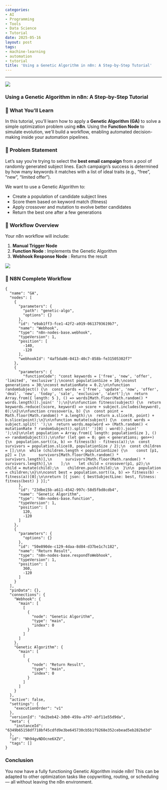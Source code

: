 ```yaml
---
categories:
- AI
- Programming
- Tools
- Data Science
- Tutorial
date: 2025-05-16
layout: post
tags:
- machine-learning
- automation
- tutorial
title: 'Using a Genetic Algorithm in n8n: A Step-by-Step Tutorial'
---
```



* * *

![](https://cdn-images-1.medium.com/max/800/1*H6Z1U5bF-PZ2RMfckkQ8Xg.png)

### Using a Genetic Algorithm in n8n: A Step-by-Step Tutorial

### 🧠 What You’ll Learn

In this tutorial, you’ll learn how to apply a **Genetic Algorithm (GA)** to solve a simple optimization problem using **n8n**. Using the **Function Node** to simulate evolution, we'll build a workflow, enabling automated decision-making inside your automation pipelines.

### 🧩 Problem Statement

Let’s say you’re trying to select the **best email campaign** from a pool of randomly generated subject lines. Each campaign’s success is determined by how many keywords it matches with a list of ideal traits (e.g., “free”, “new”, “limited offer”).

We want to use a Genetic Algorithm to:

  * Create a population of candidate subject lines
  * Score them based on keyword match (fitness)
  * Apply crossover and mutation to evolve better candidates
  * Return the best one after a few generations

### 🔧 Workflow Overview

Your n8n workflow will include:

  1.  **Manual Trigger Node**
  2.  **Function Node** : Implements the Genetic Algorithm
  3.  **Webhook Response Node** : Returns the result

![](https://cdn-images-1.medium.com/max/800/1*R60oOhYZJ-gq_VFSCBx6Xw.png)

### 🧬 N8N Complete Workflow

    {  
      "name": "GA",  
      "nodes": [  
        {  
          "parameters": {  
            "path": "genetic-algo",  
            "options": {}  
          },  
          "id": "e9ab1ff3-fce1-42f2-a919-0613793619b7",  
          "name": "Webhook",  
          "type": "n8n-nodes-base.webhook",  
          "typeVersion": 1,  
          "position": [  
            -140,  
            -120  
          ],  
          "webhookId": "4af5da86-0413-40c7-858b-fe31505302f7"  
        },  
        {  
          "parameters": {  
            "functionCode": "const keywords = ['free', 'new', 'offer', 'limited', 'exclusive'];\nconst populationSize = 10;\nconst generations = 30;\nconst mutationRate = 0.2;\n\nfunction randomSubject() {\n  const words = ['free', 'update', 'now', 'offer', 'deal', 'new', 'today', 'sale', 'exclusive', 'alert'];\n  return Array.from({ length: 5 }, () => words[Math.floor(Math.random() * words.length)]).join(' ');\n}\n\nfunction fitness(subject) {\n  return keywords.reduce((score, keyword) => score + subject.includes(keyword), 0);\n}\n\nfunction crossover(a, b) {\n  const point = Math.floor(Math.random() * a.length);\n  return a.slice(0, point) + b.slice(point);\n}\n\nfunction mutate(subject) {\n  const words = subject.split(' ');\n  return words.map(word => (Math.random() < mutationRate ? randomSubject().split(' ')[0] : word)).join(' ');\n}\n\nlet population = Array.from({ length: populationSize }, () => randomSubject());\n\nfor (let gen = 0; gen < generations; gen++) {\n  population.sort((a, b) => fitness(b) - fitness(a));\n  const survivors = population.slice(0, populationSize / 2);\n  const children = [];\n\n  while (children.length < populationSize) {\n    const [p1, p2] = [\n      survivors[Math.floor(Math.random() * survivors.length)],\n      survivors[Math.floor(Math.random() * survivors.length)],\n    ];\n    let child = crossover(p1, p2);\n    child = mutate(child);\n    children.push(child);\n  }\n\n  population = children;\n}\n\nconst best = population.sort((a, b) => fitness(b) - fitness(a))[0];\n\nreturn [{ json: { bestSubjectLine: best, fitness: fitness(best) } }];"  
          },  
          "id": "23dbe15b-a611-4542-997c-58d5fbd8cdb4",  
          "name": "Genetic Algorithm",  
          "type": "n8n-nodes-base.function",  
          "typeVersion": 1,  
          "position": [  
            120,  
            -120  
          ]  
        },  
        {  
          "parameters": {  
            "options": {}  
          },  
          "id": "50e890de-c129-4daa-8d84-d37be1c7c182",  
          "name": "Return Result",  
          "type": "n8n-nodes-base.respondToWebhook",  
          "typeVersion": 1,  
          "position": [  
            360,  
            -120  
          ]  
        }  
      ],  
      "pinData": {},  
      "connections": {  
        "Webhook": {  
          "main": [  
            [  
              {  
                "node": "Genetic Algorithm",  
                "type": "main",  
                "index": 0  
              }  
            ]  
          ]  
        },  
        "Genetic Algorithm": {  
          "main": [  
            [  
              {  
                "node": "Return Result",  
                "type": "main",  
                "index": 0  
              }  
            ]  
          ]  
        }  
      },  
      "active": false,  
      "settings": {  
        "executionOrder": "v1"  
      },  
      "versionId": "de2beb42-3db0-459a-a797-abf11e55d9da",  
      "meta": {  
        "instanceId": "6349b65158df718bf45cdfd9e3be645730cb5b1f9268e352cebead5eb282bd3d"  
      },  
      "id": "Nh94gvNDOcne6XZV",  
      "tags": []  
    }

### Conclusion

You now have a fully functioning Genetic Algorithm inside n8n! This can be adapted to other optimization tasks like copywriting, routing, or scheduling — all without leaving the n8n environment.